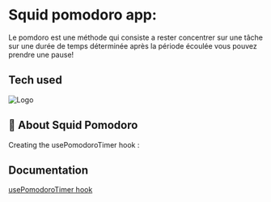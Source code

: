 # Squid pomodoro app:
Le pomdoro est une méthode qui consiste a rester concentrer sur une tâche sur une durée de temps déterminée après la période écoulée vous pouvez prendre une pause!

## Tech used

 ![Logo](https://external-content.duckduckgo.com/iu/?u=http%3A%2F%2Fblog.teamtreehouse.com%2Fwp-content%2Fuploads%2F2017%2F08%2Freact-logo.png&f=1&nofb=1)

## 🚀 About Squid Pomodoro

Creating the  usePomodoroTimer hook  : 

## Documentation

[ usePomodoroTimer hook](https://github.com/aurore-ry/podomoro-app/tree/main/src/hooks)

